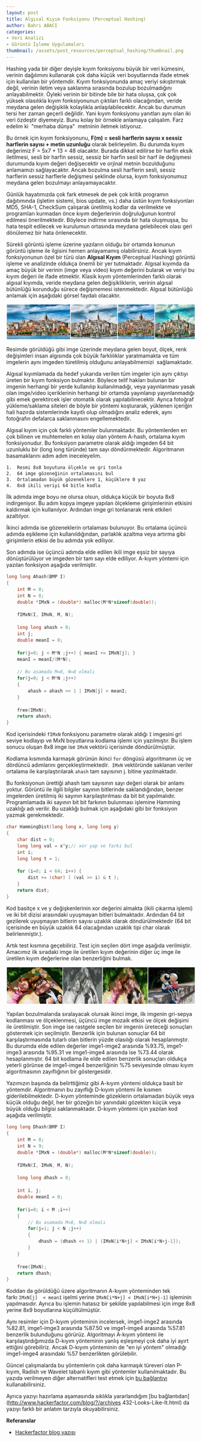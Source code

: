 ```yaml
---
layout: post
title: Algısal Kıyım Fonksiyonu (Perceptual Hashing)
author: Bahri ABACI
categories:
- Veri Analizi
- Görüntü İşleme Uygulamaları
thumbnail: /assets/post_resources/perceptual_hashing/thumbnail.png
---
```


Hashing yada bir diğer deyişle kıyım fonksiyonu büyük bir veri kümesini, verinin dağılımını kullanarak çok daha küçük veri boyutlarında ifade etmek için kullanılan bir yöntemdir. Kıyım fonksiyonunda amaç veriyi sıkıştırmak değil, verinin iletim veya saklanma sırasında bozulup bozulmadığını anlayabilmektir. Öyleki verinin bir bitinde bile bir hata oluşsa, çok çok yüksek olasılıkla kıyım fonksiyonunun çıktıları farklı olacağından, veride meydana gelen değişiklik kolaylıkla anlaşılabilecektir. Ancak bu durumun tersi her zaman geçerli değildir. Yani kıyım fonksiyonu yanıtları aynı olan iki veri özdeştir diyemeyiz. Bunu kolay bir örnekle anlamaya çalışalım. Farz edelim ki  "merhaba dünya"  metninin iletmek istiyoruz.  

<!--more-->
  
Bu örnek için kıyım fonksiyonunu, **F(m) = sesli harflerin sayısı x sessiz harflerin sayısı + metin uzunluğu** olarak belirleyelim. Bu durumda kıyım değerimiz F = 5x7 + 13 = 48 olacaktır. Burada dikkat edilirse bir harfin eksik iletilmesi, sesli bir harfin sessiz, sessiz bir harfin sesli bir harf ile değişmesi durumunda kıyım değeri değişecektir ve orjinal metnin bozulduğunu anlamamızı sağlayacaktır. Ancak bozulma sesli harflerin sesli, sessiz harflerin sessiz harflerle değişmesi şeklinde olursa, kıyım fonksiyonumuz meydana gelen bozulmayı anlayamayacaktır. 

Günlük hayatımızda çok fark etmesek de pek çok kritik programın dağıtımında (işletim sistemi, bios update, vs.) daha üstün kıyım
fonksiyonları MD5, SHA-1, CheckSum çalışarak üretilmiş kodlar da verilmekte ve programları kurmadan önce kıyım değerlerinin doğruluğunun kontrol edilmesi önerilmektedir. Böylece indirme sırasında bir hata oluşmuşsa, bu hata tespit edilecek ve kurulumun ortasında meydana gelebilecek olası geri dönülemez bir hata önlenecektir.

Sürekli görüntü işleme üzerine yazıların olduğu bir ortamda konunun görüntü işleme ile ilgisini hemen anlayamamış olabilirsiniz. Ancak kıyım fonksiyonunun özel bir türü olan **Algısal Kıyım** (Perceptual Hashing) görüntü işleme ve analizinde oldukça önemli bir yer tutmaktadır. Algısal kıyımda da amaç büyük bir verinin (imge veya video) kıyım değerini bularak ve veriyi bu kıyım değeri ile ifade etmektir. Klasik kıyım yöntemlerinden farklı olarak algısal kıyımda, veride meydana gelen değişikliklerin, verinin algısal bütünlüğü korunduğu sürece değişmemesi istenmektedir. Algısal bütünlüğü anlamak için aşağıdaki görsel faydalı olacaktır.

![Algısal kıyım Fonksiyonu][perceptual_hashing]

Resimde görüldüğü gibi imge üzerinde meydana gelen boyut, ölçek, renk değişimleri insan algısında çok büyük farklılıklar yaratmamakta ve tüm imgelerin aynı imgeden türetilmiş olduğunu anlayabilmemizi  sağlamaktadır.  
  
Algısal kıyımlamada da hedef yukarıda verilen tüm imgeler için aynı çıktıyı üreten bir kıyım fonksiyon bulmaktır. Böylece telif hakları bulunan bir imgenin herhangi bir yerde kullanılıp kullanılmadığı, veya yayınlanması yasak olan imge/video içeriklerinin herhangi bir ortamda yayınlanıp yayınlanmadığı gibi emek gerektircek işler otomatik olarak yapılabilinecektir. Ayrıca fotoğraf yükleme/saklama siteleri de böyle bir yöntemi koşturarak, yüklenen içeriğin hali hazırda sistemlerinde kayıtlı olup olmadığını analiz ederek, aynı fotoğrafın defalarca saklanmasını engellemektedir.  
  
Algısal kıyım için çok farklı yöntemler bulunmaktadır. Bu yöntemlerden en çok bilinen ve muhtemelen en kolay olan yöntem A-hash, ortalama kıyım fonksiyonudur. Bu fonksiyon parametre olarak aldığı imgeden 64 bit uzunluklu bir (long long türünde) tam sayı döndürmektedir. Algoritmanın basamaklarını adım adım ineceleyelim.  
  

    1.  Resmi 8x8 boyutuna ölçekle ve gri tonla
    2.  64 imge gözeneğinin ortalamasını bul
    3.  Ortalamadan büyük gözeneklere 1, küçüklere 0 yaz
    4.  8x8 ikili veriyi 64 bitle kodla

  
İlk adımda imge boyu ne olursa olsun, oldukça küçük bir boyuta 8x8 indirgeniyor. Bu adım kopya imgeye yapılan ölçekleme girişimlerinin
etkisini kaldırmak için kullanılyor. Ardından imge gri tonlanarak renk etkileri azaltılyor.  
  
İkinci adımda ise gözeneklerin ortalaması bulunuyor. Bu ortalama üçüncü adımda eşikleme için kullanıldığından, parlaklık azaltma veya artırma gibi girişimlerin etkisi de bu adımda yok ediliyor.  
  
Son adımda ise üçüncü adımda elde edilen ikili imge eşsiz bir sayıya dönüştürülüyor ve imgeden bir tam sayı elde ediliyor. A-kıyım yöntemi için yazılan fonksiyon aşağıda verilmiştir.

```c
long long Ahash(BMP I) 
{
    int M = 8;
    int N = 8;
    double *IMxN = (double*) malloc(M*N*sizeof(double));

    fIMxN(I, IMxN, M, N);

    long long ahash = 0;
    int j;
    double meanI = 0;

    for(j=0; j < M*N ;j++) { meanI += IMxN[j]; }
    meanI = meanI/(M*N);

    // Bu asamada M=8, N=8 olmalı
    for(j=0; j < M*N ;j++) 
    {
        ahash = ahash << 1 | IMxN[j] > meanI;
    }

    free(IMxN);
    return ahash;
}
```

Kod içerisindeki `fIMxN` fonksiyonu parametre olarak aldığı `I` imgesini gri seviye kodlayıp ve MxN boyutlarına kodlama işlemi için yazılmıştır. Bu işlem sonucu oluşan 8x8 imge ise `IMxN` vektörü içerisinde döndürülmüştür.  
  
Kodlama kısmında karmaşık görünün ikinci `for` döngüsü algoritmanın üç ve dördüncü adımlarını gerçekleştirmektedir.  `IMxN` vektöründe saklanan veriler ortalama ile karşılaştırılarak `ahash` tam sayısının j. bitine yazılmaktadır.  
  
Bu fonksiyonun ürettiği ahash tam sayısının sayı değeri olarak bir anlamı yoktur. Görüntü ile ilgili bilgiler sayının bitlerinde saklandığından, benzer imgelerden üretilmiş iki sayının karşılaştırılması da bit bit yapılmalıdır. Programlamada iki sayının bit bit farkının bulunması işlemine Hamming uzaklığı adı verilir. Bu uzaklığı bulmak için aşağıdaki gibi bir fonksiyon yazmak gerekmektedir.

```c
char HammingDist(long long x, long long y)
{
    char dist = 0;
    long long val = x^y;// xor yap ve farki bul
    int i;
    long long t = 1;

    for (i=0; i < 64; i++) {
        dist += (char) ( (val >> i) & t );
    }
    return dist;
}
```

Kod basitçe x ve y değişkenlerinin xor değerini almakta (ikili çıkarma işlemi) ve iki bit dizisi arasındaki uyuşmayan bitleri bulmaktadır. Ardından 64 bit gezilerek uyuşmayan bitlerin sayısı uzaklık olarak döndürülmektedir (64 bit içerisinde en büyük uzaklık 64 olacağından uzaklık tipi char olarak belirlenmiştir.).
  
Artık test kısmına geçebiliriz. Test için seçilen dört imge aşağıda verilmiştir. Amacımız ilk sıradaki imge ile üretilen kıyım değerinin diğer üç imge ile üretilen kıyım değerlerine olan benzerliğini bulmak.  
  
![Algısal Kıyım İle Resim Benzerliğinin Ölçülmesi][sample]
  
Yapılan bozulmalarıda sıralayacak olursak ikinci imge, ilk imgenin gri-sepya kodlanması ve ölçeklenmesi, üçüncü imge mozaik etkisi ve ölçek değişimi ile üretilmiştir. Son imge ise rastgele seçilen bir imgenin üreteceği sonuçları göstermek için seçilmiştir. Benzerlik için bulunan sonuçlar 64 bit karşılaştırmasında tutarlı olan bitlerin yüzde olasılığı olarak hesaplanmıştır. Bu durumda elde edilen değerler imge1-imge2 arasında %93.75, imge1-imge3 arasında %95.31 ve imge1-imge4 arasında ise %73.44 olarak hesaplanmıştır. 64 bit kodlama ile elde edilen benzerlik sonuçları oldukça yeterli görünse de imge1-imge4 benzerliğinin %75 seviyesinde olması kıyım algoritmasının zayıflığının bir göstergesidir.  
  
Yazımızın başında da belirttiğimiz gibi A-kıyım yöntemi oldukça basit bir yöntemdir. Algoritmanın bu zayıflığı D-kıyım yöntemi ile kısmen giderilebilmektedir. D-kıyım yönteminde gözeklerin ortalamadan büyük veya küçük olduğu değil, her bir gözeğin bir yanındaki gözekten küçük veya büyük olduğu bilgisi saklanmaktadır. D-kıyım yöntemi için yazılan kod aşağıda verilmiştir.

```c
long long Dhash(BMP I) 
{
    int M = 8;
    int N = 9;
    double *IMxN = (double*) malloc(M*N*sizeof(double));

    fIMxN(I, IMxN, M, N);

    long long dhash = 0;

    int i, j;
    double meanI = 0;

    for(i=0; i < M ;i++) 
    {
        // Bu asamada M=8, N=8 olmalı
        for(j=1; j < N ;j++) 
        {
            dhash = (dhash << 1) | (IMxN[i*N+j] < IMxN[i*N+j-1]);
        }
    }

    free(IMxN);
    return dhash;
}
```

Koddan da görüldüğü üzere algoritmanın A-kıyım yönteminden tek farkı `IMxN[j]  < meanI` işelmi yerine `IMxN[i*N+j] < IMxN[i*N+j-1]` işleminin yapılmasıdır. Ayrıca bu işlemin hatasız bir şekilde yapılabilmesi için imge 8x8 yerine 8x9 boyutlarına küçültülmüştür.  
  
Aynı resimler için D-kıyım yönteminin incelersek, imge1-imge2 arasında %82.81, imge1-imge3 arasında %87.50 ve imge1-imge4 arasında %57.81 benzerlik bulunduğunu görürüz. Algoritmayı A-kıyım yöntemi ile karşılaştırdığımızda D-kıyım yönteminin yanlış eşleşmeyi çok daha iyi ayırt ettiğini görebiliriz. Ancak D-kıyım yönteminin de "en iyi yöntem" olmadığı imge1-imge4 arasındaki %57 benzerlikten görülebilir.  
  
  
Güncel çalışmalarda bu yöntemlerin çok daha karmaşık türeveri olan P-kıyım, Radish ve Wavelet tabanlı kıyım gibi yöntemler kullanılmaktadır. Bu yazıda verilmeyen diğer alternatifleri test etmek için [bu bağlantıyı](http://www.phash.org/demo/) kullanabilirsiniz.  
  
Ayrıca yazıyı hazırlama aşamasında sıklıkla yararlandığım [bu bağlantıdan](http://www.hackerfactor.com/blog/?/archives 432-Looks-Like-It.html) da yazıyı farklı bir anlatım tarzıyla okuyabilirsiniz.  
  
**Referanslar**
* [Hackerfactor blog yazısı](http://www.hackerfactor.com/blog/?/archives/432-Looks-Like-It.html)

[RESOURCES]: # (List of the resources used by the blog post)
[perceptual_hashing]: /assets/post_resources/perceptual_hashing/algisal_kiyim.png
[sample]: /assets/post_resources/perceptual_hashing/kiyim_test.png